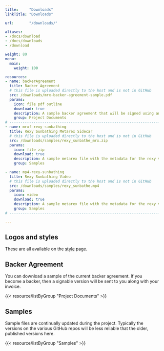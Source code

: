 ```yaml
---
title:     "Downloads"
linkTitle: "Downloads"

url:       "/downloads/"

aliases:
- /docs/download
- /docs/downloads
- /download

weight: 80
menu:
  main:
    weight: 100

resources:
- name: backerAgreement
  title: Backer Agreement
  # this file is uploaded directly to the host and is not in GitHub
  src: /downloads/mrx-backer-agreement-sample.pdf
  params:
    icon: file pdf outline
    download: true
    description: A sample backer agreement that will be signed using an Adobe sign workflow if you become a backer.
    group: Project Documents
# ------------------------------------------------------------------------------
- name: mrxf-rexy-sunbathing
  title: Rexy Sunbathing Metarex Sidecar
  # this file is uploaded directly to the host and is not in GitHub
  src: /downloads/samples/rexy_sunbathe_mrx.zip
  params:
    icon: file zip
    download: true
    description: A sample metarex file with the metadata for the rexy video.
    group: Samples

- name: mp4-rexy-sunbathing
  title: Rexy Sunbathing Video
  # this file is uploaded directly to the host and is not in GitHub
  src: /downloads/samples/rexy_sunbathe.mp4
  params:
    icon: video
    download: true
    description: A sample metarex file with the metadata for the rexy video.
    group: Samples
# ------------------------------------------------------------------------------

---
```


## Logos and styles

These are all available on the [style](/style) page.

## Backer Agreement

You can download a sample of the current backer agreement. If you become a
backer, then a signable version will be sent to you along with your invoice.

{{< resource/listByGroup "Project Documents" >}}

## Samples

Sample files are continually updated during the project. Typically the versions
on the various GitHub repos will be less reliable that the older, published
versions here.

{{< resource/listByGroup "Samples" >}}